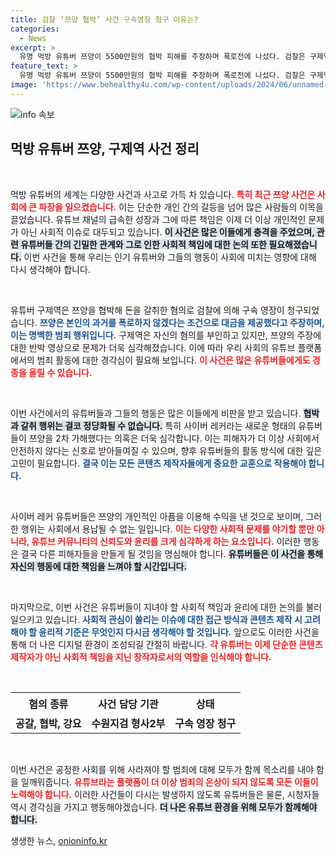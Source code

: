 ```yaml
---
title: 검찰 ‘쯔양 협박’ 사건 구속영장 청구 이유는?
categories:
  - News
excerpt: >
  유명 먹방 유튜버 쯔양이 5500만원의 협박 피해를 주장하며 폭로전에 나섰다. 검찰은 구제역과 주작 감별사의 구속 영장을 청구, 사건은 급물살을 타고 있다. 이들의 진실 공방에 관심이 쏠리고 있다!
feature_text: >
  유명 먹방 유튜버 쯔양이 5500만원의 협박 피해를 주장하며 폭로전에 나섰다. 검찰은 구제역과 주작 감별사의 구속 영장을 청구, 사건은 급물살을 타고 있다. 이들의 진실 공방에 관심이 쏠리고 있다!
image: 'https://www.behealthy4u.com/wp-content/uploads/2024/06/unnamed-file.png'
---
```


<p><img src="https://www.behealthy4u.com/wp-content/uploads/2024/06/unnamed-file.png" alt="info 속보" /></p>

<h2 data-ke-size="size26">먹방 유튜버 쯔양, 구제역 사건 정리</h2>

<p data-ke-size="size16">&nbsp;</p>

<p>먹방 유튜버의 세계는 다양한 사건과 사고로 가득 차 있습니다. <b><span style="color: #ee2323;">특히 최근 쯔양 사건은 사회에 큰 파장을 일으켰습니다.</span></b> 이는 단순한 개인 간의 갈등을 넘어 많은 사람들의 이목을 끌었습니다. 유튜브 채널의 급속한 성장과 그에 따른 책임은 이제 더 이상 개인적인 문제가 아닌 사회적 이슈로 대두되고 있습니다. <b><span style="background-color: #21538527;">이 사건은 많은 이들에게 충격을 주었으며, 관련 유튜버들 간의 긴밀한 관계와 그로 인한 사회적 책임에 대한 논의 또한 필요해졌습니다.</span></b> 이번 사건을 통해 우리는 인기 유튜버와 그들의 행동이 사회에 미치는 영향에 대해 다시 생각해야 합니다.</p>

<p data-ke-size="size16">&nbsp;</p>

<p>유튜버 구제역은 쯔양을 협박해 돈을 갈취한 혐의로 검찰에 의해 구속 영장이 청구되었습니다. <b><span style="color: #1a5490;">쯔양은 본인의 과거를 폭로하지 않겠다는 조건으로 대금을 제공했다고 주장하며, 이는 명백한 범죄 행위입니다.</span></b> 구제역은 자신의 혐의를 부인하고 있지만, 쯔양의 주장에 대한 반박 영상으로 문제가 더욱 심각해졌습니다. 이에 따라 우리 사회의 유튜브 플랫폼에서의 범죄 활동에 대한 경각심이 필요해 보입니다. <b><span style="color: #ee2323;">이 사건은 많은 유튜버들에게도 경종을 울릴 수 있습니다.</span></b></p>

<p data-ke-size="size16">&nbsp;</p>

<p>이번 사건에서의 유튜버들과 그들의 행동은 많은 이들에게 비판을 받고 있습니다. <b><span style="background-color: #21538527;">협박과 갈취 행위는 결코 정당화될 수 없습니다.</span></b> 특히 사이버 레커라는 새로운 형태의 유튜버들이 쯔양을 2차 가해했다는 의혹은 더욱 심각합니다. 이는 피해자가 더 이상 사회에서 안전하지 않다는 신호로 받아들여질 수 있으며, 향후 유튜버들의 활동 방식에 대한 깊은 고민이 필요합니다. <b><span style="color: #1a5490;">결국 이는 모든 콘텐츠 제작자들에게 중요한 교훈으로 작용해야 합니다.</span></b></p>

<p data-ke-size="size16">&nbsp;</p>

<p>사이버 레커 유튜버들은 쯔양의 개인적인 아픔을 이용해 수익을 낸 것으로 보이며, 그러한 행위는 사회에서 용납될 수 없는 일입니다. <b><span style="color: #ee2323;">이는 다양한 사회적 문제를 야기할 뿐만 아니라, 유튜브 커뮤니티의 신뢰도와 윤리를 크게 심각하게 하는 요소입니다.</span></b> 이러한 행동은 결국 다른 피해자들을 만들게 될 것임을 명심해야 합니다. <b><span style="background-color: #21538527;">유튜버들은 이 사건을 통해 자신의 행동에 대한 책임을 느껴야 할 시간입니다.</span></b></p>

<p data-ke-size="size16">&nbsp;</p>

<p>마지막으로, 이번 사건은 유튜버들이 지녀야 할 사회적 책임과 윤리에 대한 논의를 불러일으키고 있습니다. <b><span style="color: #1a5490;">사회적 관심이 쏠리는 이슈에 대한 접근 방식과 콘텐츠 제작 시 고려해야 할 윤리적 기준은 무엇인지 다시금 생각해야 할 것입니다.</span></b> 앞으로도 이러한 사건을 통해 더 나은 디지털 환경이 조성되길 간절히 바랍니다. <b><span style="color: #ee2323;">각 유튜버는 이제 단순한 콘텐츠 제작자가 아닌 사회적 책임을 지닌 창작자로서의 역할을 인식해야 합니다.</span></b></p>

<p data-ke-size="size16">&nbsp;</p>

<table style="border-collapse: collapse; width: 100%;">
  <tr>
    <th style="text-align: center; height: 35px;">혐의 종류</th>
    <th style="text-align: center; height: 35px;">사건 담당 기관</th>
    <th style="text-align: center; height: 35px;">상태</th>
  </tr>
  <tr>
    <td style="text-align: center; height: 17px;"><b>공갈, 협박, 강요</b></td>
    <td style="text-align: center; height: 17px;"><b>수원지검 형사2부</b></td>
    <td style="text-align: center; height: 17px;"><b>구속 영장 청구</b></td>
  </tr>
</table>

<p data-ke-size="size16">&nbsp;</p>

<p>이번 사건은 공정한 사회를 위해 사라져야 할 범죄에 대해 모두가 함께 목소리를 내야 함을 일깨워줍니다. <b><span style="color: #ee2323;">유튜브라는 플랫폼이 더 이상 범죄의 온상이 되지 않도록 모든 이들이 노력해야 합니다.</span></b> 이러한 사건들이 다시는 발생하지 않도록 유튜버들은 물론, 시청자들 역시 경각심을 가지고 행동해야겠습니다. <b><span style="background-color: #21538527;">더 나은 유튜브 환경을 위해 모두가 함께해야 합니다.</span></b></p>
생생한 뉴스, <a href="https://onioninfo.kr" rel="dofollow">onioninfo.kr</a>


